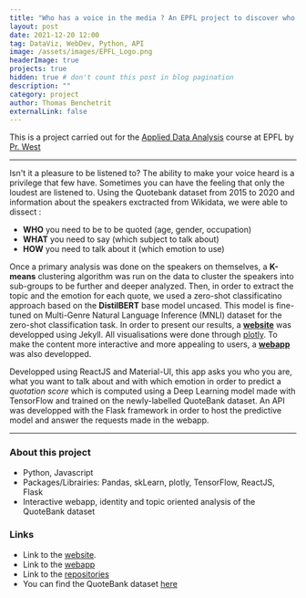 ```yaml
---
title: "Who has a voice in the media ? An EPFL project to discover who to be quotes in newspapers "
layout: post
date: 2021-12-20 12:00
tag: DataViz, WebDev, Python, API
image: /assets/images/EPFL_Logo.png
headerImage: true
projects: true
hidden: true # don't count this post in blog pagination
description: ""
category: project
author: Thomas Benchetrit
externalLink: false
---
```


This is a project carried out for the [Applied Data Analysis](https://edu.epfl.ch/coursebook/en/applied-data-analysis-CS-401) course at EPFL by [Pr. West](https://scholar.google.com/citations?user=ZiFn598AAAAJ)

---

Isn't it a pleasure to be listened to? The ability to make your voice heard is a privilege that few have. Sometimes you can have the feeling that only the loudest are listened to. Using the Quotebank dataset from 2015 to 2020 and information about the speakers exctracted from Wikidata, we were able to dissect : 
- **WHO** you need to be to be quoted (age, gender, occupation)
- **WHAT** you need to say (which subject to talk about)
- **HOW** you need to talk about it (which emotion to use)

Once a primary analysis was done on the speakers on themselves, a **K-means** clustering algorithm was run on the data to cluster the speakers into sub-groups to be further and deeper analyzed. Then, in order to extract the topic and the emotion for each quote, we used a zero-shot classificatino approach based on the **DistilBERT** base model uncased. This model is fine-tuned on Multi-Genre Natural Language Inference (MNLI) dataset for the zero-shot classification task.
In order to present our results, a **[website](https://quotebankers.github.io/)** was developped using Jekyll. All visualisations were done through [plotly](https://plotly.com/). To make the content more interactive and more appealing to users, a **[webapp](https://quotebankers.netlify.app/)** was also developped.

Developped using ReactJS and Material-UI, this app asks you who you are, what you want to talk about and with which emotion in order to predict a *quotation score* which is computed using a Deep Learning model made with TensorFlow and trained on the newly-labelled QuoteBank dataset.
An API was developped with the Flask framework in order to host the predictive model and answer the requests made in the webapp.


---

### About this project
* Python, Javascript
* Packages/Librairies: Pandas, skLearn, plotly, TensorFlow, ReactJS, Flask 
* Interactive webapp, identity and topic oriented analysis of the QuoteBank dataset


### Links
* Link to the [website](https://quotebankers.github.io/). 
* Link to the [webapp](https://quotebankers.netlify.app/)
* Link to the [repositories](https://linktr.ee/QuoteBankers)
* You can find the QuoteBank dataset [here](https://dlab.epfl.ch/people/west/pub/Vaucher-Spitz-Catasta-West_WSDM-21.pdf )
